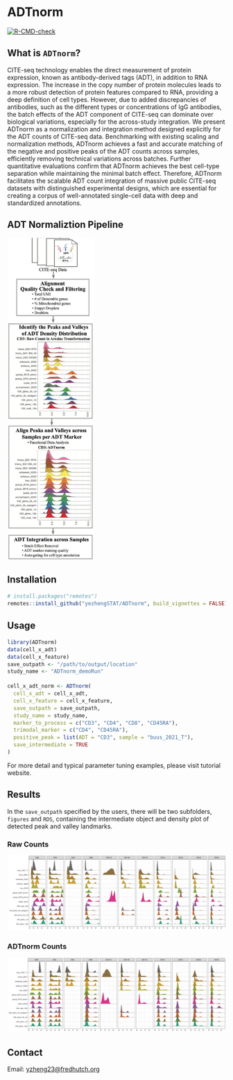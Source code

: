 # ADTnorm

<!-- badges: start -->
[![R-CMD-check](https://github.com/yezhengSTAT/ADTnorm/workflows/R-CMD-check/badge.svg)](https://github.com/yezhengSTAT/ADTnorm/actions)
<!-- badges: end -->

## What is `ADTnorm`?

CITE-seq technology enables the direct measurement of protein expression, known as antibody-derived tags (ADT), in addition to RNA expression. The increase in the copy number of protein molecules leads to a more robust detection of protein features compared to RNA, providing a deep definition of cell types. However, due to added discrepancies of antibodies, such as the different types or concentrations of IgG antibodies, the batch effects of the ADT component of CITE-seq can dominate over biological variations, especially for the across-study integration. We present ADTnorm as a normalization and integration method designed explicitly for the ADT counts of CITE-seq data. Benchmarking with existing scaling and normalization methods, ADTnorm achieves a fast and accurate matching of the negative and positive peaks of the ADT counts across samples, efficiently removing technical variations across batches. Further quantitative evaluations confirm that ADTnorm achieves the best cell-type separation while maintaining the minimal batch effect. Therefore, ADTnorm facilitates the scalable ADT count integration of massive public CITE-seq datasets with distinguished experimental designs, which are essential for creating a corpus of well-annotated single-cell data with deep and standardized annotations.


## ADT Normaliztion Pipeline

<img src="./man/figures/Pipeline.png" alt="ADTnorm" width="200px">


## Installation

``` R
# install.packages("remotes")
remotes::install_github("yezhengSTAT/ADTnorm", build_vignettes = FALSE)
```


## Usage

``` R
library(ADTnorm)
data(cell_x_adt)
data(cell_x_feature) 
save_outpath <- "/path/to/output/location"
study_name <- "ADTnorm_demoRun"

cell_x_adt_norm <- ADTnorm(
  cell_x_adt = cell_x_adt, 
  cell_x_feature = cell_x_feature,
  save_outpath = save_outpath, 
  study_name = study_name, 
  marker_to_process = c("CD3", "CD4", "CD8", "CD45RA"), 
  trimodal_marker = c("CD4", "CD45RA"), 
  positive_peak = list(ADT = "CD3", sample = "buus_2021_T"),
  save_intermediate = TRUE
)
```

For more detail and typical parameter tuning examples, please visit tutorial website.


## Results

In the `save_outpath` specified by the users, there will be two subfolders, `figures` and `RDS`, containing the intermediate object and density plot of detected peak and valley landmarks.

### Raw Counts 

<img src="./man/figures/RawCount.png" alt="RawCount" width="700px">

### ADTnorm Counts

<img src="./man/figures/ADTnorm.png" alt="Normalization" width="700px">


## Contact

Email: yzheng23@fredhutch.org
